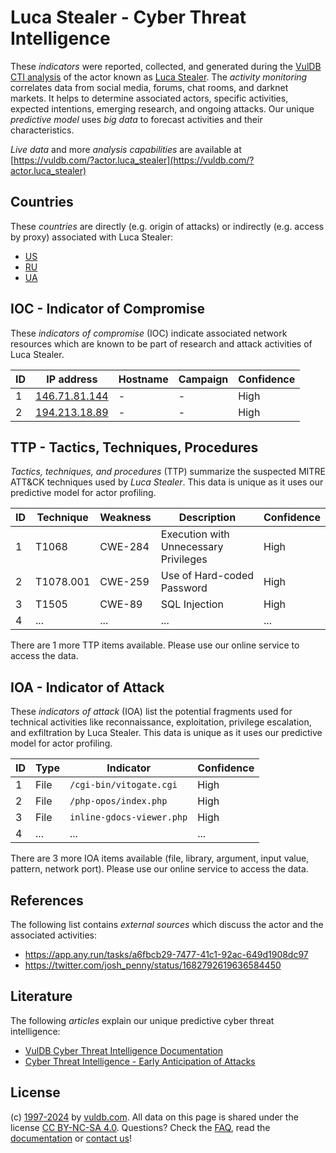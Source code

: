 # Luca Stealer - Cyber Threat Intelligence

These _indicators_ were reported, collected, and generated during the [VulDB CTI analysis](https://vuldb.com/?kb.cti) of the actor known as [Luca Stealer](https://vuldb.com/?actor.luca_stealer). The _activity monitoring_ correlates data from social media, forums, chat rooms, and darknet markets. It helps to determine associated actors, specific activities, expected intentions, emerging research, and ongoing attacks. Our unique _predictive model_ uses _big data_ to forecast activities and their characteristics.

_Live data_ and more _analysis capabilities_ are available at [https://vuldb.com/?actor.luca_stealer](https://vuldb.com/?actor.luca_stealer)

## Countries

These _countries_ are directly (e.g. origin of attacks) or indirectly (e.g. access by proxy) associated with Luca Stealer:

* [US](https://vuldb.com/?country.us)
* [RU](https://vuldb.com/?country.ru)
* [UA](https://vuldb.com/?country.ua)

## IOC - Indicator of Compromise

These _indicators of compromise_ (IOC) indicate associated network resources which are known to be part of research and attack activities of Luca Stealer.

ID | IP address | Hostname | Campaign | Confidence
-- | ---------- | -------- | -------- | ----------
1 | [146.71.81.144](https://vuldb.com/?ip.146.71.81.144) | - | - | High
2 | [194.213.18.89](https://vuldb.com/?ip.194.213.18.89) | - | - | High

## TTP - Tactics, Techniques, Procedures

_Tactics, techniques, and procedures_ (TTP) summarize the suspected MITRE ATT&CK techniques used by _Luca Stealer_. This data is unique as it uses our predictive model for actor profiling.

ID | Technique | Weakness | Description | Confidence
-- | --------- | -------- | ----------- | ----------
1 | T1068 | CWE-284 | Execution with Unnecessary Privileges | High
2 | T1078.001 | CWE-259 | Use of Hard-coded Password | High
3 | T1505 | CWE-89 | SQL Injection | High
4 | ... | ... | ... | ...

There are 1 more TTP items available. Please use our online service to access the data.

## IOA - Indicator of Attack

These _indicators of attack_ (IOA) list the potential fragments used for technical activities like reconnaissance, exploitation, privilege escalation, and exfiltration by Luca Stealer. This data is unique as it uses our predictive model for actor profiling.

ID | Type | Indicator | Confidence
-- | ---- | --------- | ----------
1 | File | `/cgi-bin/vitogate.cgi` | High
2 | File | `/php-opos/index.php` | High
3 | File | `inline-gdocs-viewer.php` | High
4 | ... | ... | ...

There are 3 more IOA items available (file, library, argument, input value, pattern, network port). Please use our online service to access the data.

## References

The following list contains _external sources_ which discuss the actor and the associated activities:

* https://app.any.run/tasks/a6fbcb29-7477-41c1-92ac-649d1908dc97
* https://twitter.com/josh_penny/status/1682792619636584450

## Literature

The following _articles_ explain our unique predictive cyber threat intelligence:

* [VulDB Cyber Threat Intelligence Documentation](https://vuldb.com/?kb.cti)
* [Cyber Threat Intelligence - Early Anticipation of Attacks](https://www.scip.ch/en/?labs.20201022)

## License

(c) [1997-2024](https://vuldb.com/?kb.changelog) by [vuldb.com](https://vuldb.com/?kb.about). All data on this page is shared under the license [CC BY-NC-SA 4.0](https://creativecommons.org/licenses/by-nc-sa/4.0/). Questions? Check the [FAQ](https://vuldb.com/?kb.faq), read the [documentation](https://vuldb.com/?kb) or [contact us](https://vuldb.com/?contact)!
